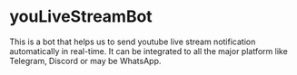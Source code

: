 # youLiveStreamBot
This is a bot that helps us to send youtube live stream notification automatically in real-time. It can be integrated to all the major platform like Telegram, Discord or may be WhatsApp.
